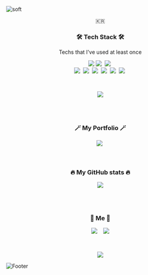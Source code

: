 ![soft](https://capsule-render.vercel.app/api?type=soft&color=auto&height=150&section=header&text=Eugene%20Hwang&fontSize=40&animation=twinkling)

<p align="center">🇰🇷</p>

<h3 align="center">🛠 Tech Stack 🛠</h3>

<p align="center"> Techs that I've used at least once </p>

<p align="center">
  <img src="https://img.shields.io/badge/Java-3766AB?style=flat-square&logo=Java&logoColor=white"/>
  <img src="https://img.shields.io/badge/Javascript-232F3E?style=flat-square&logo=javascript&logoColor=white"/></a>&nbsp 
  <img src="https://img.shields.io/badge/Python-3766AB?style=flat-square&logo=Python&logoColor=white"/></a>&nbsp 
  <br>
  <img src="https://img.shields.io/badge/Spring-6DB33F?style=flat-square&logo=Spring&logoColor=white"/></a>&nbsp 
  <img src="https://img.shields.io/badge/AWS-6DB33F?style=flat-square&logo=Amazon-AWS&logoColor=white"/></a>&nbsp 
  <img src="https://img.shields.io/badge/React-61DAFB?style=flat-square&logo=React&logoColor=white"/></a>&nbsp 
  <img src="https://img.shields.io/badge/MySQL-4479A1?style=flat-square&logo=MySQL&logoColor=white"/></a>&nbsp 
  <img src="https://img.shields.io/badge/MongoDB-47A248?style=flat-square&logo=MongoDB&logoColor=white"/></a>&nbsp 
  <img src="https://img.shields.io/badge/Firebase-FFCA28?style=flat-square&logo=Firebase&logoColor=white"/></a>&nbsp 
</p>

<br/>

<p align="center">
  <img src ="https://github-readme-stats.vercel.app/api/top-langs/?username=ej11240&layout=compact" />
</p>

<br/>
<br/>

<h3 align="center">🪄 My Portfolio 🪄</h3>
<div align="center" style="text-align:center">
  <a href="https://sandy-carpet-453.notion.site/317a796616064ccdbc4f8c5e3b09abeb"><img src="https://img.shields.io/badge/Portfolio-11B48A?style=flat-square&logo=Vimeo&logoColor=white&link=https://velog.io/@woo0_hooo"/></a>&nbsp
  
</div>


<br/>
<br/>

<h3 align="center"> 🔥 My GitHub stats 🔥 </h3>

<p align="center">
  <img src ="https://github-readme-stats.vercel.app/api?username=ej11240&count_private=true" />
  
</p>


<br/>
<br/>

<h3 align="center"> 🧸 Me 🧸 </h3>
<p align="center">
  <a href="https://eugenehwang1124.tistory.com/"><img src="https://img.shields.io/badge/Tech%20Blog-11B48A?style=flat-square&logo=Vimeo&logoColor=white&link=https://velog.io/@woo0_hooo"/></a>&nbsp&nbsp&nbsp
  <a href="mailto:hwangej1124@gmail.com"><img src="https://img.shields.io/badge/Gmail-d14836?style=flat-square&logo=Gmail&logoColor=white&link=viliketh1s98@naver.com"/></a>
</p>
<br>

<p align="center">
  <a href="https://hits.seeyoufarm.com"><img src="https://hits.seeyoufarm.com/api/count/incr/badge.svg?url=https%3A%2F%2Fgithub.com%2Fej11240&count_bg=%23FFBABA&title_bg=%23555555&icon=github.svg&icon_color=%23FFFFFF&title=hits&edge_flat=false"/></a>
</p>

![Footer](https://capsule-render.vercel.app/api?type=waving&color=auto&height=200&section=footer)
